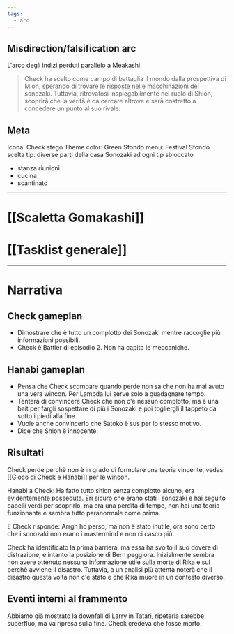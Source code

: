 ```yaml
---
tags:
  - arc
---
```

## Misdirection/falsification arc

L'arco degli indizi perduti parallelo a Meakashi.

>Check ha scelto come campo di battaglia il mondo dalla prospettiva di Mion, sperando di trovare le risposte nelle macchinazioni dei sonozaki. Tuttavia, ritrovatosi inspiegabilmente nel ruolo di Shion, scoprirà che la verità è da cercare altrove e sarà costretto a concedere un punto al suo rivale.

## Meta

Icona: Check stego
Theme color: Green
Sfondo menu: Festival
Sfondo scelta tip: diverse parti della casa Sonozaki ad ogni tip sbloccato
- stanza riunioni
- cucina
- scantinato

---

# [[Scaletta Gomakashi]]

# [[Tasklist generale]]


---

# Narrativa

## Check gameplan
- Dimostrare che è tutto un complotto dei Sonozaki mentre raccoglie più informazioni possibili.
- Check è Battler di episodio 2. Non ha capito le meccaniche.
## Hanabi gameplan
- Pensa che Check scompare quando perde non sa che non ha mai avuto una vera wincon. Per Lambda lui serve solo a guadagnare tempo.
- Tenterà di convincere Check che non c'è nessun complotto, ma è una bait per fargli sospettare di più i Sonozaki e poi togliergli il tappeto da sotto i piedi alla fine.
- Vuole anche convincerlo che Satoko è sus per lo stesso motivo.
- Dice che Shion è innocente.


## Risultati
Check perde perchè non è in grado di formulare una teoria vincente, vedasi [[Gioco di Check e Hanabi]] per le wincon.

Hanabi a Check: Ha fatto tutto shion senza complotto alcuno, era evidentemente posseduta. Eri sicuro che erano stati i sonozaki e hai seguito capelli verdi per scoprirlo, ma era una perdita di tempo, non hai una teoria funzionante e sembra tutto paranormale come prima.

E Check risponde: Arrgh ho perso, ma non è stato inutile, ora sono certo che i sonozaki non erano i mastermind e non ci casco più.


Check ha identificato la prima barriera, ma essa ha svolto il suo dovere di distrazione, e intanto la posizione di Bern peggiora.
Inizialmente sembra non avere ottenuto nessuna informazione utile sulla morte di Rika e sul perchè avviene il disastro. Tuttavia, a un analisi più attenta noterà che il disastro questa volta non c'è stato e che Rika muore in un contesto diverso.


## Eventi interni al frammento
Abbiamo già mostrato la downfall di Larry in Tatari, ripeterla sarebbe superfluo, ma va ripresa sulla fine.
Check credeva che fosse morto.







